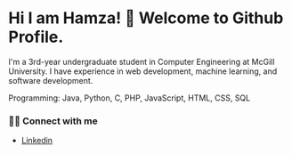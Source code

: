 # Hi I am Hamza! 👋 Welcome to Github Profile.
I'm a 3rd-year undergraduate student in Computer Engineering at McGill University. I have experience in web development, machine learning, and software development.

Programming: Java, Python, C, PHP, JavaScript, HTML, CSS, SQL

### 👋🏻 Connect with me
* [Linkedin](https://www.linkedin.com/in/hamzaalfarrash/)

<!--
**HamzaAlfarrash/HamzaAlfarrash** is a ✨ _special_ ✨ repository because its `README.md` (this file) appears on your GitHub profile.

Here are some ideas to get you started:

- 🔭 I’m currently working on ...
- 🌱 I’m currently learning ...
- 👯 I’m looking to collaborate on ...
- 🤔 I’m looking for help with ...
- 💬 Ask me about ...
- 📫 How to reach me: ...
- 😄 Pronouns: ...
- ⚡ Fun fact: ...
-->
